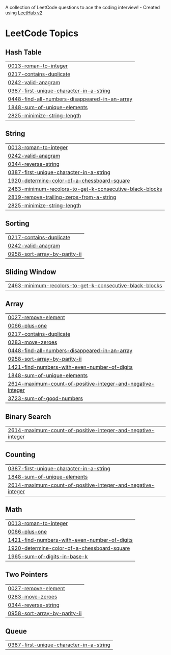 A collection of LeetCode questions to ace the coding interview! - Created using [LeetHub v2](https://github.com/arunbhardwaj/LeetHub-2.0)
<!---LeetCode Topics Start-->
# LeetCode Topics
## Hash Table
|  |
| ------- |
| [0013-roman-to-integer](https://github.com/ajayjoseph-creator/leetcode/tree/master/0013-roman-to-integer) |
| [0217-contains-duplicate](https://github.com/ajayjoseph-creator/leetcode/tree/master/0217-contains-duplicate) |
| [0242-valid-anagram](https://github.com/ajayjoseph-creator/leetcode/tree/master/0242-valid-anagram) |
| [0387-first-unique-character-in-a-string](https://github.com/ajayjoseph-creator/leetcode/tree/master/0387-first-unique-character-in-a-string) |
| [0448-find-all-numbers-disappeared-in-an-array](https://github.com/ajayjoseph-creator/leetcode/tree/master/0448-find-all-numbers-disappeared-in-an-array) |
| [1848-sum-of-unique-elements](https://github.com/ajayjoseph-creator/leetcode/tree/master/1848-sum-of-unique-elements) |
| [2825-minimize-string-length](https://github.com/ajayjoseph-creator/leetcode/tree/master/2825-minimize-string-length) |
## String
|  |
| ------- |
| [0013-roman-to-integer](https://github.com/ajayjoseph-creator/leetcode/tree/master/0013-roman-to-integer) |
| [0242-valid-anagram](https://github.com/ajayjoseph-creator/leetcode/tree/master/0242-valid-anagram) |
| [0344-reverse-string](https://github.com/ajayjoseph-creator/leetcode/tree/master/0344-reverse-string) |
| [0387-first-unique-character-in-a-string](https://github.com/ajayjoseph-creator/leetcode/tree/master/0387-first-unique-character-in-a-string) |
| [1920-determine-color-of-a-chessboard-square](https://github.com/ajayjoseph-creator/leetcode/tree/master/1920-determine-color-of-a-chessboard-square) |
| [2463-minimum-recolors-to-get-k-consecutive-black-blocks](https://github.com/ajayjoseph-creator/leetcode/tree/master/2463-minimum-recolors-to-get-k-consecutive-black-blocks) |
| [2819-remove-trailing-zeros-from-a-string](https://github.com/ajayjoseph-creator/leetcode/tree/master/2819-remove-trailing-zeros-from-a-string) |
| [2825-minimize-string-length](https://github.com/ajayjoseph-creator/leetcode/tree/master/2825-minimize-string-length) |
## Sorting
|  |
| ------- |
| [0217-contains-duplicate](https://github.com/ajayjoseph-creator/leetcode/tree/master/0217-contains-duplicate) |
| [0242-valid-anagram](https://github.com/ajayjoseph-creator/leetcode/tree/master/0242-valid-anagram) |
| [0958-sort-array-by-parity-ii](https://github.com/ajayjoseph-creator/leetcode/tree/master/0958-sort-array-by-parity-ii) |
## Sliding Window
|  |
| ------- |
| [2463-minimum-recolors-to-get-k-consecutive-black-blocks](https://github.com/ajayjoseph-creator/leetcode/tree/master/2463-minimum-recolors-to-get-k-consecutive-black-blocks) |
## Array
|  |
| ------- |
| [0027-remove-element](https://github.com/ajayjoseph-creator/leetcode/tree/master/0027-remove-element) |
| [0066-plus-one](https://github.com/ajayjoseph-creator/leetcode/tree/master/0066-plus-one) |
| [0217-contains-duplicate](https://github.com/ajayjoseph-creator/leetcode/tree/master/0217-contains-duplicate) |
| [0283-move-zeroes](https://github.com/ajayjoseph-creator/leetcode/tree/master/0283-move-zeroes) |
| [0448-find-all-numbers-disappeared-in-an-array](https://github.com/ajayjoseph-creator/leetcode/tree/master/0448-find-all-numbers-disappeared-in-an-array) |
| [0958-sort-array-by-parity-ii](https://github.com/ajayjoseph-creator/leetcode/tree/master/0958-sort-array-by-parity-ii) |
| [1421-find-numbers-with-even-number-of-digits](https://github.com/ajayjoseph-creator/leetcode/tree/master/1421-find-numbers-with-even-number-of-digits) |
| [1848-sum-of-unique-elements](https://github.com/ajayjoseph-creator/leetcode/tree/master/1848-sum-of-unique-elements) |
| [2614-maximum-count-of-positive-integer-and-negative-integer](https://github.com/ajayjoseph-creator/leetcode/tree/master/2614-maximum-count-of-positive-integer-and-negative-integer) |
| [3723-sum-of-good-numbers](https://github.com/ajayjoseph-creator/leetcode/tree/master/3723-sum-of-good-numbers) |
## Binary Search
|  |
| ------- |
| [2614-maximum-count-of-positive-integer-and-negative-integer](https://github.com/ajayjoseph-creator/leetcode/tree/master/2614-maximum-count-of-positive-integer-and-negative-integer) |
## Counting
|  |
| ------- |
| [0387-first-unique-character-in-a-string](https://github.com/ajayjoseph-creator/leetcode/tree/master/0387-first-unique-character-in-a-string) |
| [1848-sum-of-unique-elements](https://github.com/ajayjoseph-creator/leetcode/tree/master/1848-sum-of-unique-elements) |
| [2614-maximum-count-of-positive-integer-and-negative-integer](https://github.com/ajayjoseph-creator/leetcode/tree/master/2614-maximum-count-of-positive-integer-and-negative-integer) |
## Math
|  |
| ------- |
| [0013-roman-to-integer](https://github.com/ajayjoseph-creator/leetcode/tree/master/0013-roman-to-integer) |
| [0066-plus-one](https://github.com/ajayjoseph-creator/leetcode/tree/master/0066-plus-one) |
| [1421-find-numbers-with-even-number-of-digits](https://github.com/ajayjoseph-creator/leetcode/tree/master/1421-find-numbers-with-even-number-of-digits) |
| [1920-determine-color-of-a-chessboard-square](https://github.com/ajayjoseph-creator/leetcode/tree/master/1920-determine-color-of-a-chessboard-square) |
| [1965-sum-of-digits-in-base-k](https://github.com/ajayjoseph-creator/leetcode/tree/master/1965-sum-of-digits-in-base-k) |
## Two Pointers
|  |
| ------- |
| [0027-remove-element](https://github.com/ajayjoseph-creator/leetcode/tree/master/0027-remove-element) |
| [0283-move-zeroes](https://github.com/ajayjoseph-creator/leetcode/tree/master/0283-move-zeroes) |
| [0344-reverse-string](https://github.com/ajayjoseph-creator/leetcode/tree/master/0344-reverse-string) |
| [0958-sort-array-by-parity-ii](https://github.com/ajayjoseph-creator/leetcode/tree/master/0958-sort-array-by-parity-ii) |
## Queue
|  |
| ------- |
| [0387-first-unique-character-in-a-string](https://github.com/ajayjoseph-creator/leetcode/tree/master/0387-first-unique-character-in-a-string) |
<!---LeetCode Topics End-->